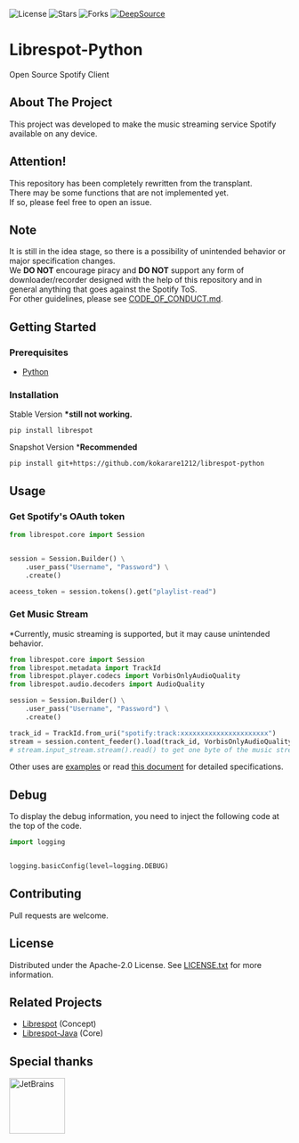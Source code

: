 ![License](https://img.shields.io/github/license/kokarare1212/librespot-python.svg)
![Stars](https://img.shields.io/github/stars/kokarare1212/librespot-python.svg)
![Forks](https://img.shields.io/github/forks/kokarare1212/librespot-python.svg)
[![DeepSource](https://deepsource.io/gh/kokarare1212/librespot-python.svg/?label=active+issues&show_trend=true)](https://deepsource.io/gh/kokarare1212/librespot-python/?ref=repository-badge)

# Librespot-Python

Open Source Spotify Client

## About The Project

This project was developed to make the music streaming service Spotify available
on any device.

## Attention!

This repository has been completely rewritten from the transplant.<br>
There may be some functions that are not implemented yet.<br>
If so, please feel free to open an issue.<br>

## Note

It is still in the idea stage, so there is a possibility of unintended behavior
or major specification changes.<br>
We **DO NOT** encourage piracy and **DO NOT** support any form of downloader/recorder designed with the help of this repository and in general anything that goes against the Spotify ToS.<br>
For other guidelines, please see [CODE_OF_CONDUCT.md](https://github.com/kokarare1212/librespot-python/blob/main/CODE_OF_CONDUCT.md).<br>

## Getting Started

### Prerequisites

- [Python](https://python.org/)

### Installation

Stable Version **\*still not working.**

```commandline
pip install librespot
```

Snapshot Version \***Recommended**

```commandline
pip install git+https://github.com/kokarare1212/librespot-python
```

## Usage

### Get Spotify's OAuth token

```python
from librespot.core import Session


session = Session.Builder() \
    .user_pass("Username", "Password") \
    .create()

aceess_token = session.tokens().get("playlist-read")
```

### Get Music Stream

*Currently, music streaming is supported, but it may cause unintended behavior.<br>

```python
from librespot.core import Session
from librespot.metadata import TrackId
from librespot.player.codecs import VorbisOnlyAudioQuality
from librespot.audio.decoders import AudioQuality

session = Session.Builder() \
    .user_pass("Username", "Password") \
    .create()

track_id = TrackId.from_uri("spotify:track:xxxxxxxxxxxxxxxxxxxxxx")
stream = session.content_feeder().load(track_id, VorbisOnlyAudioQuality(AudioQuality.AudioQuality.VERY_HIGH), False, None)
# stream.input_stream.stream().read() to get one byte of the music stream.
```

Other uses are
[examples](https://github.com/kokarare1212/librespot-python/tree/main/examples)
or read [this document](https://librespot-python.rtfd.io) for detailed
specifications.

## Debug

To display the debug information, you need to inject the following code at the
top of the code.

```python
import logging


logging.basicConfig(level=logging.DEBUG)
```

## Contributing

Pull requests are welcome.

## License

Distributed under the Apache-2.0 License. See
[LICENSE.txt](https://github.com/kokarare1212/librespot-python/blob/main/LICENSE.txt)
for more information.

## Related Projects

- [Librespot](https://github.com/librespot-org/librespot) (Concept)
- [Librespot-Java](https://github.com/librespot-org/librespot-java) (Core)

## Special thanks

<a href="https://www.jetbrains.com/"><img src="https://github.com/kokarare1212/librespot-python/blob/main/img/jetbrains.png?raw=true" width="100" height="100" alt="JetBrains"></a>
